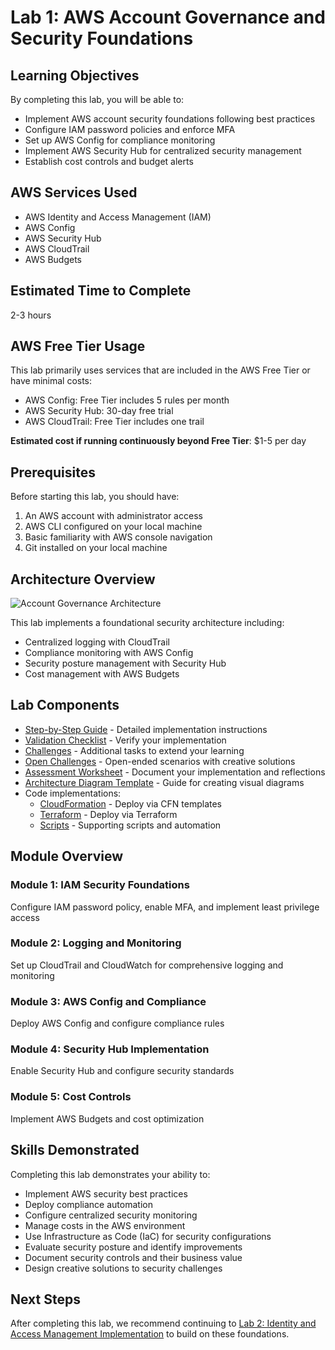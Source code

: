 # Lab 1: AWS Account Governance and Security Foundations

## Learning Objectives

By completing this lab, you will be able to:

- Implement AWS account security foundations following best practices
- Configure IAM password policies and enforce MFA
- Set up AWS Config for compliance monitoring
- Implement AWS Security Hub for centralized security management
- Establish cost controls and budget alerts

## AWS Services Used

- AWS Identity and Access Management (IAM)
- AWS Config
- AWS Security Hub
- AWS CloudTrail
- AWS Budgets

## Estimated Time to Complete

2-3 hours

## AWS Free Tier Usage

This lab primarily uses services that are included in the AWS Free Tier or have minimal costs:
- AWS Config: Free Tier includes 5 rules per month
- AWS Security Hub: 30-day free trial
- AWS CloudTrail: Free Tier includes one trail

**Estimated cost if running continuously beyond Free Tier**: $1-5 per day

## Prerequisites

Before starting this lab, you should have:

1. An AWS account with administrator access
2. AWS CLI configured on your local machine
3. Basic familiarity with AWS console navigation
4. Git installed on your local machine

## Architecture Overview

![Account Governance Architecture](architecture-diagram.png)

This lab implements a foundational security architecture including:

- Centralized logging with CloudTrail
- Compliance monitoring with AWS Config
- Security posture management with Security Hub
- Cost management with AWS Budgets

## Lab Components

- [Step-by-Step Guide](step-by-step-guide.md) - Detailed implementation instructions
- [Validation Checklist](validation-checklist.md) - Verify your implementation
- [Challenges](challenges.md) - Additional tasks to extend your learning
- [Open Challenges](open-challenges.md) - Open-ended scenarios with creative solutions
- [Assessment Worksheet](assessment-worksheet.md) - Document your implementation and reflections
- [Architecture Diagram Template](architecture-diagram-template.md) - Guide for creating visual diagrams
- Code implementations:
  - [CloudFormation](code/cloudformation/) - Deploy via CFN templates
  - [Terraform](code/terraform/) - Deploy via Terraform
  - [Scripts](code/scripts/) - Supporting scripts and automation

## Module Overview

### Module 1: IAM Security Foundations
Configure IAM password policy, enable MFA, and implement least privilege access

### Module 2: Logging and Monitoring
Set up CloudTrail and CloudWatch for comprehensive logging and monitoring

### Module 3: AWS Config and Compliance
Deploy AWS Config and configure compliance rules

### Module 4: Security Hub Implementation
Enable Security Hub and configure security standards

### Module 5: Cost Controls
Implement AWS Budgets and cost optimization

## Skills Demonstrated

Completing this lab demonstrates your ability to:

- Implement AWS security best practices
- Deploy compliance automation
- Configure centralized security monitoring
- Manage costs in the AWS environment
- Use Infrastructure as Code (IaC) for security configurations
- Evaluate security posture and identify improvements
- Document security controls and their business value
- Design creative solutions to security challenges

## Next Steps

After completing this lab, we recommend continuing to [Lab 2: Identity and Access Management Implementation](../lab-2-identity-access-management/) to build on these foundations. 